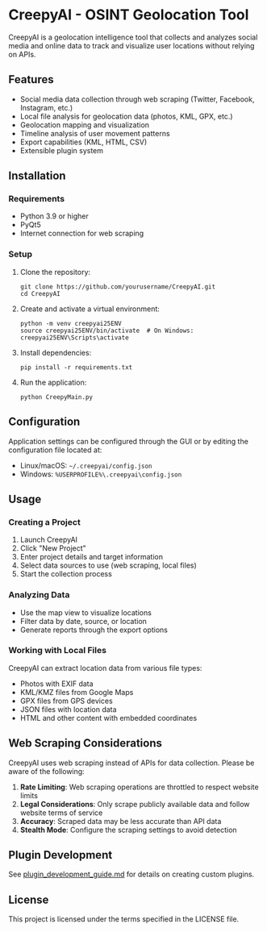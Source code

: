 # CreepyAI - OSINT Geolocation Tool

CreepyAI is a geolocation intelligence tool that collects and analyzes social media and online data to track and visualize user locations without relying on APIs.

## Features

- Social media data collection through web scraping (Twitter, Facebook, Instagram, etc.)
- Local file analysis for geolocation data (photos, KML, GPX, etc.)
- Geolocation mapping and visualization
- Timeline analysis of user movement patterns
- Export capabilities (KML, HTML, CSV)
- Extensible plugin system

## Installation

### Requirements

- Python 3.9 or higher
- PyQt5
- Internet connection for web scraping

### Setup

1. Clone the repository:
   ```
   git clone https://github.com/yourusername/CreepyAI.git
   cd CreepyAI
   ```

2. Create and activate a virtual environment:
   ```
   python -m venv creepyai25ENV
   source creepyai25ENV/bin/activate  # On Windows: creepyai25ENV\Scripts\activate
   ```

3. Install dependencies:
   ```
   pip install -r requirements.txt
   ```

4. Run the application:
   ```
   python CreepyMain.py
   ```

## Configuration

Application settings can be configured through the GUI or by editing the configuration file located at:
- Linux/macOS: `~/.creepyai/config.json`
- Windows: `%USERPROFILE%\.creepyai\config.json`

## Usage

### Creating a Project

1. Launch CreepyAI
2. Click "New Project"
3. Enter project details and target information
4. Select data sources to use (web scraping, local files)
5. Start the collection process

### Analyzing Data

- Use the map view to visualize locations
- Filter data by date, source, or location
- Generate reports through the export options

### Working with Local Files

CreepyAI can extract location data from various file types:
- Photos with EXIF data
- KML/KMZ files from Google Maps
- GPX files from GPS devices
- JSON files with location data
- HTML and other content with embedded coordinates

## Web Scraping Considerations

CreepyAI uses web scraping instead of APIs for data collection. Please be aware of the following:

1. **Rate Limiting**: Web scraping operations are throttled to respect website limits
2. **Legal Considerations**: Only scrape publicly available data and follow website terms of service
3. **Accuracy**: Scraped data may be less accurate than API data
4. **Stealth Mode**: Configure the scraping settings to avoid detection

## Plugin Development

See [plugin_development_guide.md](plugin_development_guide.md) for details on creating custom plugins.

## License

This project is licensed under the terms specified in the LICENSE file.






